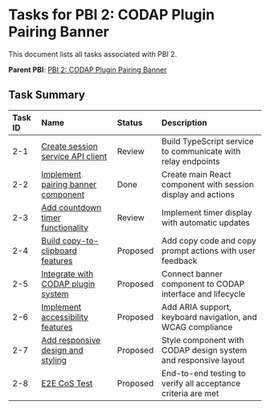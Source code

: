 # Tasks for PBI 2: CODAP Plugin Pairing Banner

This document lists all tasks associated with PBI 2.

**Parent PBI**: [PBI 2: CODAP Plugin Pairing Banner](./prd.md)

## Task Summary

| Task ID | Name                                           | Status   | Description                                                    |
| :------ | :--------------------------------------------- | :------- | :------------------------------------------------------------- |
| 2-1     | [Create session service API client](./2-1.md) | Review   | Build TypeScript service to communicate with relay endpoints   |
| 2-2     | [Implement pairing banner component](./2-2.md) | Done     | Create main React component with session display and actions   |
| 2-3     | [Add countdown timer functionality](./2-3.md)  | Review   | Implement timer display with automatic updates                 |
| 2-4     | [Build copy-to-clipboard features](./2-4.md)   | Proposed | Add copy code and copy prompt actions with user feedback       |
| 2-5     | [Integrate with CODAP plugin system](./2-5.md) | Proposed | Connect banner component to CODAP interface and lifecycle      |
| 2-6     | [Implement accessibility features](./2-6.md)   | Proposed | Add ARIA support, keyboard navigation, and WCAG compliance     |
| 2-7     | [Add responsive design and styling](./2-7.md)  | Proposed | Style component with CODAP design system and responsive layout |
| 2-8     | [E2E CoS Test](./2-8.md)                      | Proposed | End-to-end testing to verify all acceptance criteria are met   | 